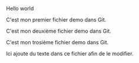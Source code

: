 Hello world

C'est mon premier fichier demo dans Git. 

C'est mon deuxième fichier demo dans Git.

C'est mon trosième fichier demo dans Git.

Ici ajoute du texte dans ce fichier afin de le modifier.